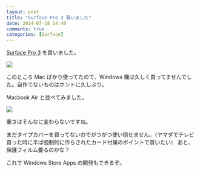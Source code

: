 ```yaml
---
layout: post
title: "Surface Pro 3 買いました"
date: 2014-07-18 14:48
comments: true
categories: [Surface]
---
```

[Surface Pro 3](http://www.amazon.co.jp/gp/product/B00KQ5AAUY?ie=UTF8&camp=1207&creative=8411&creativeASIN=B00KQ5AAUY&linkCode=shr&tag=oku2008-22) を買いました。
<!--more-->

![](http://blog.amay077.net/assets/images/posts/welcome-surface-pro-3_01.png)

このところ Mac ばかり使ってたので、Windows 機は久しく買ってませんでした。自作でないものはホントに久しぶり。

Macbook Air と並べてみました。

![](http://blog.amay077.net/assets/images/posts/welcome-surface-pro-3_02.png)

重さはそんなに変わらないですね。

まだタイプカバーを買ってないのでがつがつ使い倒せません。（ヤマダでテレビ買った時に半ば強制的に作らされたカード付属のポイントで買いたい）
あと、保護フィルム要るのかな？

これで Windows Store Apps の開発もできるぞ。